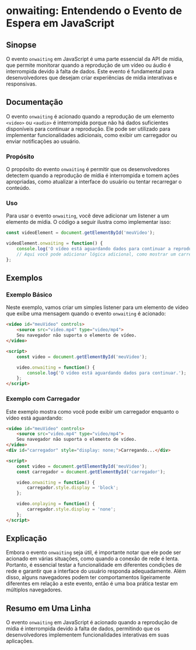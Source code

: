 <!--
Meta Description: # onwaiting: Entendendo o Evento de Espera em JavaScript ## Sinopse O evento `onwaiting` em JavaScript é uma parte essencial da API de mídia, que perm...
Meta Keywords: video, onwaiting, evento, carregador, que
-->

# onwaiting: Entendendo o Evento de Espera em JavaScript

## Sinopse
O evento `onwaiting` em JavaScript é uma parte essencial da API de mídia, que permite monitorar quando a reprodução de um vídeo ou áudio é interrompida devido à falta de dados. Este evento é fundamental para desenvolvedores que desejam criar experiências de mídia interativas e responsivas.

## Documentação
O evento `onwaiting` é acionado quando a reprodução de um elemento `<video>` ou `<audio>` é interrompida porque não há dados suficientes disponíveis para continuar a reprodução. Ele pode ser utilizado para implementar funcionalidades adicionais, como exibir um carregador ou enviar notificações ao usuário.

### Propósito
O propósito do evento `onwaiting` é permitir que os desenvolvedores detectem quando a reprodução de mídia é interrompida e tomem ações apropriadas, como atualizar a interface do usuário ou tentar recarregar o conteúdo.

### Uso
Para usar o evento `onwaiting`, você deve adicionar um listener a um elemento de mídia. O código a seguir ilustra como implementar isso:

```javascript
const videoElement = document.getElementById('meuVideo');

videoElement.onwaiting = function() {
    console.log('O vídeo está aguardando dados para continuar a reprodução.');
    // Aqui você pode adicionar lógica adicional, como mostrar um carregador
};
```

## Exemplos

### Exemplo Básico
Neste exemplo, vamos criar um simples listener para um elemento de vídeo que exibe uma mensagem quando o evento `onwaiting` é acionado:

```html
<video id="meuVideo" controls>
    <source src="video.mp4" type="video/mp4">
    Seu navegador não suporta o elemento de vídeo.
</video>

<script>
    const video = document.getElementById('meuVideo');

    video.onwaiting = function() {
        console.log('O vídeo está aguardando dados para continuar.');
    };
</script>
```

### Exemplo com Carregador
Este exemplo mostra como você pode exibir um carregador enquanto o vídeo está aguardando:

```html
<video id="meuVideo" controls>
    <source src="video.mp4" type="video/mp4">
    Seu navegador não suporta o elemento de vídeo.
</video>
<div id="carregador" style="display: none;">Carregando...</div>

<script>
    const video = document.getElementById('meuVideo');
    const carregador = document.getElementById('carregador');

    video.onwaiting = function() {
        carregador.style.display = 'block';
    };

    video.onplaying = function() {
        carregador.style.display = 'none';
    };
</script>
```

## Explicação
Embora o evento `onwaiting` seja útil, é importante notar que ele pode ser acionado em várias situações, como quando a conexão de rede é lenta. Portanto, é essencial testar a funcionalidade em diferentes condições de rede e garantir que a interface do usuário responda adequadamente. Além disso, alguns navegadores podem ter comportamentos ligeiramente diferentes em relação a este evento, então é uma boa prática testar em múltiplos navegadores.

## Resumo em Uma Linha
O evento `onwaiting` em JavaScript é acionado quando a reprodução de mídia é interrompida devido à falta de dados, permitindo que os desenvolvedores implementem funcionalidades interativas em suas aplicações.